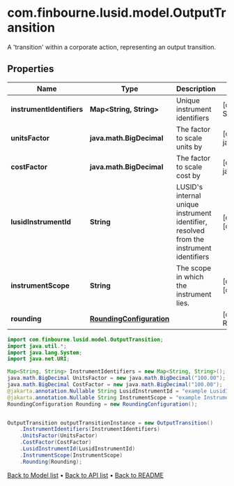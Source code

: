 # com.finbourne.lusid.model.OutputTransition
A 'transition' within a corporate action, representing an output transition.

## Properties

Name | Type | Description | Notes
------------ | ------------- | ------------- | -------------
**instrumentIdentifiers** | **Map&lt;String, String&gt;** | Unique instrument identifiers | [default to Map<String, String>]
**unitsFactor** | **java.math.BigDecimal** | The factor to scale units by | [default to java.math.BigDecimal]
**costFactor** | **java.math.BigDecimal** | The factor to scale cost by | [default to java.math.BigDecimal]
**lusidInstrumentId** | **String** | LUSID&#39;s internal unique instrument identifier, resolved from the instrument identifiers | [optional] [readonly] [default to String]
**instrumentScope** | **String** | The scope in which the instrument lies. | [optional] [readonly] [default to String]
**rounding** | [**RoundingConfiguration**](RoundingConfiguration.md) |  | [optional] [default to RoundingConfiguration]

```java
import com.finbourne.lusid.model.OutputTransition;
import java.util.*;
import java.lang.System;
import java.net.URI;

Map<String, String> InstrumentIdentifiers = new Map<String, String>();
java.math.BigDecimal UnitsFactor = new java.math.BigDecimal("100.00");
java.math.BigDecimal CostFactor = new java.math.BigDecimal("100.00");
@jakarta.annotation.Nullable String LusidInstrumentId = "example LusidInstrumentId";
@jakarta.annotation.Nullable String InstrumentScope = "example InstrumentScope";
RoundingConfiguration Rounding = new RoundingConfiguration();


OutputTransition outputTransitionInstance = new OutputTransition()
    .InstrumentIdentifiers(InstrumentIdentifiers)
    .UnitsFactor(UnitsFactor)
    .CostFactor(CostFactor)
    .LusidInstrumentId(LusidInstrumentId)
    .InstrumentScope(InstrumentScope)
    .Rounding(Rounding);
```


[Back to Model list](../README.md#documentation-for-models) &#8226; [Back to API list](../README.md#documentation-for-api-endpoints) &#8226; [Back to README](../README.md)
